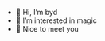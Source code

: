 - 👋 Hi, I’m byd
- 👀 I’m interested in magic
- 🌱 Nice to meet you

<!---
luckerbai/luckerbai is a ✨ special ✨ repository because its `README.md` (this file) appears on your GitHub profile.
You can click the Preview link to take a look at your changes.
--->
